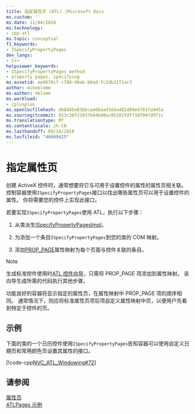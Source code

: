 ```yaml
---
title: 指定属性页 (ATL) |Microsoft Docs
ms.custom: ''
ms.date: 11/04/2016
ms.technology:
- cpp-atl
ms.topic: conceptual
f1_keywords:
- ISpecifyPropertyPages
dev_langs:
- C++
helpviewer_keywords:
- ISpecifyPropertyPages method
- property pages, specifying
ms.assetid: ee8678cf-c708-49ab-b0ad-fc2db31f1ac3
author: mikeblome
ms.author: mblome
ms.workload:
- cplusplus
ms.openlocfilehash: db0445e83bbcae6baa45d4a482489e6761fa945a
ms.sourcegitcommit: 913c3bf23937b64b90ac05181fdff3df947d9f1c
ms.translationtype: MT
ms.contentlocale: zh-CN
ms.lasthandoff: 09/18/2018
ms.locfileid: "46069425"
---
```

# <a name="specifying-property-pages"></a>指定属性页

创建 ActiveX 控件时，通常想要将它与可用于设置控件的属性的属性页相关联。 控制容器使用`ISpecifyPropertyPages`接口以找出哪些属性页可以用于设置控件的属性。 你将需要您的控件上实现此接口。

若要实现`ISpecifyPropertyPages`使用 ATL，执行以下步骤：

1. 从类派生[ISpecifyPropertyPagesImpl](../atl/reference/ispecifypropertypagesimpl-class.md)。

2. 为添加一个条目`ISpecifyPropertyPages`到您的类的 COM 映射。

3. 添加[PROP_PAGE](reference/property-map-macros.md#prop_page)属性映射为每个页面与控件关联的条目。

> [!NOTE]
>  生成标准控件使用时[ATL 控件向导](../atl/reference/atl-control-wizard.md)，只需将 PROP_PAGE 项添加到属性映射。 该向导生成所需的代码执行其他步骤。

功能良好的容器将显示指定的属性页，在属性映射中 PROP_PAGE 项的顺序相同。 通常情况下，则应将标准属性页项后项自定义属性映射中页，以便用户先看到特定于控件的页。

## <a name="example"></a>示例

下面的类的一个日历控件使用`ISpecifyPropertyPages`告知容器可以使用自定义日期页和常用颜色页设置其属性的接口。

[!code-cpp[NVC_ATL_Windowing#72](../atl/codesnippet/cpp/specifying-property-pages_1.h)]

## <a name="see-also"></a>请参阅

[属性页](../atl/atl-com-property-pages.md)<br/>
[ATLPages 示例](../visual-cpp-samples.md)

